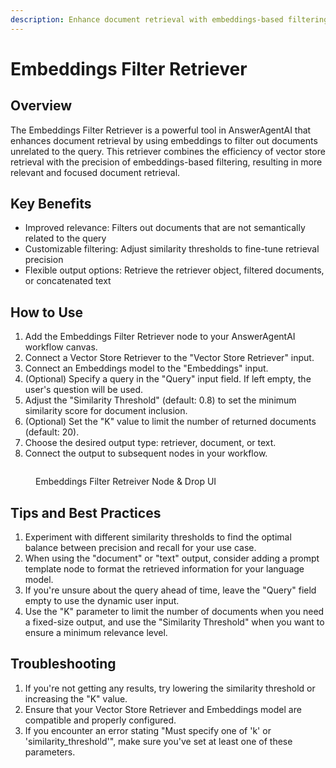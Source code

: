 ```yaml
---
description: Enhance document retrieval with embeddings-based filtering
---
```


# Embeddings Filter Retriever

## Overview

The Embeddings Filter Retriever is a powerful tool in AnswerAgentAI that enhances document retrieval by using embeddings to filter out documents unrelated to the query. This retriever combines the efficiency of vector store retrieval with the precision of embeddings-based filtering, resulting in more relevant and focused document retrieval.

## Key Benefits

-   Improved relevance: Filters out documents that are not semantically related to the query
-   Customizable filtering: Adjust similarity thresholds to fine-tune retrieval precision
-   Flexible output options: Retrieve the retriever object, filtered documents, or concatenated text

## How to Use

1. Add the Embeddings Filter Retriever node to your AnswerAgentAI workflow canvas.
2. Connect a Vector Store Retriever to the "Vector Store Retriever" input.
3. Connect an Embeddings model to the "Embeddings" input.
4. (Optional) Specify a query in the "Query" input field. If left empty, the user's question will be used.
5. Adjust the "Similarity Threshold" (default: 0.8) to set the minimum similarity score for document inclusion.
6. (Optional) Set the "K" value to limit the number of returned documents (default: 20).
7. Choose the desired output type: retriever, document, or text.
8. Connect the output to subsequent nodes in your workflow.

<!-- TODO: Add a screenshot of the Embeddings Filter Retriever node with its inputs and outputs labeled -->
<figure><img src="/.gitbook/assets/screenshots/embeddingsfilter.png" alt="" /><figcaption><p> Embeddings Filter Retreiver Node &#x26; Drop UI</p></figcaption></figure>

## Tips and Best Practices

1. Experiment with different similarity thresholds to find the optimal balance between precision and recall for your use case.
2. When using the "document" or "text" output, consider adding a prompt template node to format the retrieved information for your language model.
3. If you're unsure about the query ahead of time, leave the "Query" field empty to use the dynamic user input.
4. Use the "K" parameter to limit the number of documents when you need a fixed-size output, and use the "Similarity Threshold" when you want to ensure a minimum relevance level.

## Troubleshooting

1. If you're not getting any results, try lowering the similarity threshold or increasing the "K" value.
2. Ensure that your Vector Store Retriever and Embeddings model are compatible and properly configured.
3. If you encounter an error stating "Must specify one of 'k' or 'similarity_threshold'", make sure you've set at least one of these parameters.

<!-- TODO: Add a screenshot showing the error message and where to set the required parameters -->
